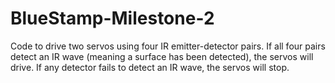 # BlueStamp-Milestone-2
Code to drive two servos using four IR emitter-detector pairs. If all four pairs detect an IR wave (meaning a surface has been detected), the servos will drive. If any detector fails to detect an IR wave, the servos will stop. 
